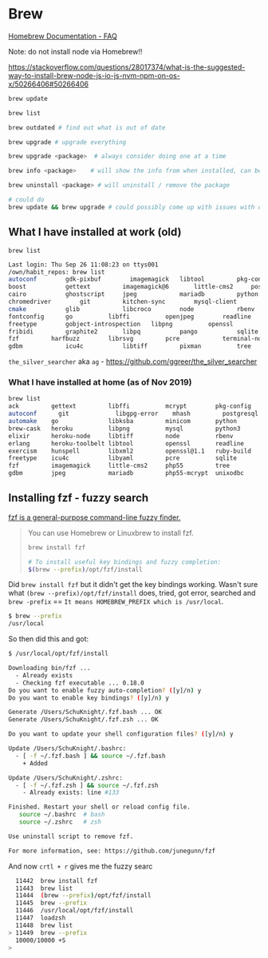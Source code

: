 # Brew

[Homebrew Documentation - FAQ](https://docs.brew.sh/FAQ)

Note: do not install node via Homebrew!!

<https://stackoverflow.com/questions/28017374/what-is-the-suggested-way-to-install-brew-node-js-io-js-nvm-npm-on-os-x/50266406#50266406>

```bash
brew update

brew list

brew outdated # find out what is out of date

brew upgrade # upgrade everything

brew upgrade <package>  # always consider doing one at a time

brew info <package>    # will show the info from when installed, can be useful for postgres start / stop commands

brew uninstall <package> # will uninstall / remove the package

# could do
brew update && brew upgrade # could possibly come up with issues with doing this
```

## What I have installed at work (old)

`brew list`

```bash
Last login: Thu Sep 26 11:08:23 on ttys001
/own/habit_repos: brew list
autoconf        gdk-pixbuf        imagemagick   libtool			pkg-config		verm
boost			gettext			imagemagick@6		little-cms2		postgresql		webp
cairo			ghostscript		jpeg			mariadb			python			xz
chromedriver		git			kitchen-sync		mysql-client		python@2		yaml-cpp
cmake			glib			libcroco		node			rbenv			yarn
fontconfig		go			libffi			openjpeg		readline		zsh
freetype		gobject-introspection	libpng			openssl			ruby-build		zsh-completions
fribidi			graphite2		libpq			pango			sqlite
fzf			harfbuzz		librsvg			pcre			terminal-notifier
gdbm			icu4c			libtiff			pixman			tree
```

`the_silver_searcher` aka `ag` - <https://github.com/ggreer/the_silver_searcher>

### What I have installed at home (as of Nov 2019)

```bash
brew list
ack         gettext         libffi          mcrypt        pkg-config    watchman
autoconf	  git             libgpg-error    mhash         postgresql    webp
automake    go              libksba         minicom       python         wxmac
brew-cask   heroku          libpng          mysql         python3        xz
elixir      heroku-node     libtiff         node          rbenv          zsh
erlang      heroku-toolbelt libtool         openssl       readline
exercism    hunspell        libxml2         openssl@1.1   ruby-build
freetype    icu4c           libyaml         pcre          sqlite
fzf         imagemagick     little-cms2     php55         tree
gdbm        jpeg            mariadb         php55-mcrypt  unixodbc
```

## Installing fzf - fuzzy search

[fzf is a general-purpose command-line fuzzy finder.](https://github.com/junegunn/fzf#using-homebrew-or-linuxbrew)

> You can use Homebrew or Linuxbrew to install fzf.
>
> ```bash
> brew install fzf
>
> # To install useful key bindings and fuzzy completion:
> $(brew --prefix)/opt/fzf/install
> ```

Did `brew install fzf` but it didn't get the key bindings working. Wasn't sure what `(brew --prefix)/opt/fzf/install` does, tried, got error, searched and `brew -prefix` == `It means HOMEBREW_PREFIX which is /usr/local`.

```bash
$ brew --prefix
/usr/local
```

So then did this and got:

```bash
$ /usr/local/opt/fzf/install

Downloading bin/fzf ...
  - Already exists
  - Checking fzf executable ... 0.18.0
Do you want to enable fuzzy auto-completion? ([y]/n) y
Do you want to enable key bindings? ([y]/n) y

Generate /Users/SchuKnight/.fzf.bash ... OK
Generate /Users/SchuKnight/.fzf.zsh ... OK

Do you want to update your shell configuration files? ([y]/n) y

Update /Users/SchuKnight/.bashrc:
  - [ -f ~/.fzf.bash ] && source ~/.fzf.bash
    + Added

Update /Users/SchuKnight/.zshrc:
  - [ -f ~/.fzf.zsh ] && source ~/.fzf.zsh
    - Already exists: line #133

Finished. Restart your shell or reload config file.
   source ~/.bashrc  # bash
   source ~/.zshrc   # zsh

Use uninstall script to remove fzf.

For more information, see: https://github.com/junegunn/fzf
```

And now `crtl + r` gives me the fuzzy searc

```bash
  11442  brew install fzf
  11443  brew list
  11444  (brew --prefix)/opt/fzf/install
  11445  brew --prefix
  11446  /usr/local/opt/fzf/install
  11447  loadzsh
  11448  brew list
> 11449  brew --prefix
  10000/10000 +S
>
```
